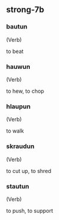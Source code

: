 ## strong-7b

### bautun

(Verb)

to beat

### hauwun

(Verb)

to hew, to chop

### hlaupun

(Verb)

to walk

### skraudun

(Verb)

to cut up, to shred

### stautun

(Verb)

to push, to support
